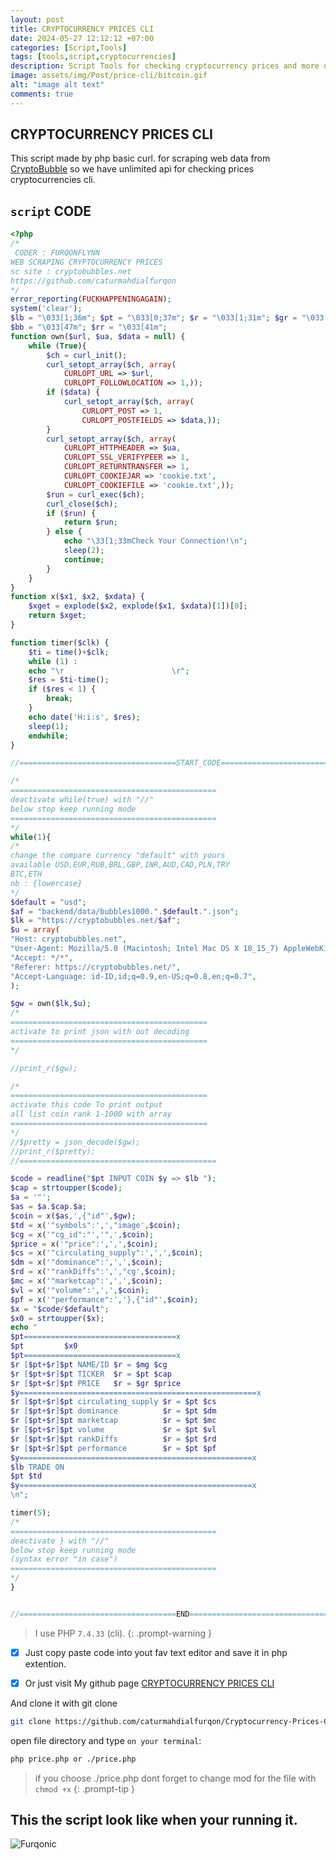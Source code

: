 ```yaml
---
layout: post
title: CRYPTOCURRENCY PRICES CLI
date: 2024-05-27 12:12:12 +07:00
categories: [Script,Tools]
tags: [tools,script,cryptocurrencies]
description: Script Tools for checking cryptocurrency prices and more on your Terminal
image: assets/img/Post/price-cli/bitcoin.gif
alt: "image alt text"
comments: true
---
```


## CRYPTOCURRENCY PRICES CLI

This script made by php basic curl. for scraping web data from [CryptoBubble](https://cryptobubbles.net) so we have unlimited api for checking prices cryptocurrencies cli.

## `script` CODE

```php
<?php
/*
 CODER : FURQONFLYNN
WEB SCRAPING CRYPTOCURRENCY PRICES
sc site : cryptobubbles.net
https://github.com/caturmahdialfurqon
*/
error_reporting(FUCKHAPPENINGAGAIN);
system('clear');
$lb = "\033[1;36m"; $pt = "\033[0;37m"; $r = "\033[1;31m"; $gr = "\033[1;32m"; $y = "\33[1;33m"; $mg = "\033[35m";
$bb = "\033[47m"; $rr = "\033[41m";
function own($url, $ua, $data = null) {
    while (True){
        $ch = curl_init();
        curl_setopt_array($ch, array(
            CURLOPT_URL => $url,
            CURLOPT_FOLLOWLOCATION => 1,));
        if ($data) {
            curl_setopt_array($ch, array(
                CURLOPT_POST => 1,
                CURLOPT_POSTFIELDS => $data,));
        }
        curl_setopt_array($ch, array(
            CURLOPT_HTTPHEADER => $ua,
            CURLOPT_SSL_VERIFYPEER => 1,
            CURLOPT_RETURNTRANSFER => 1,
            CURLOPT_COOKIEJAR => 'cookie.txt',
            CURLOPT_COOKIEFILE => 'cookie.txt',));
        $run = curl_exec($ch);
        curl_close($ch);
        if ($run) {
            return $run;
        } else {
            echo "\33[1;33mCheck Your Connection!\n";
            sleep(2);
            continue;
        }
    }
}
function x($x1, $x2, $xdata) {
    $xget = explode($x2, explode($x1, $xdata)[1])[0];
    return $xget;
}

function timer($clk) {
    $ti = time()+$clk;
    while (1) :
    echo "\r                        \r";
    $res = $ti-time();
    if ($res < 1) {
        break;
    }
    echo date('H:i:s', $res);
    sleep(1);
    endwhile;
}

//===================================START_CODE====================================//

/*
==============================================
deactivate while(true) with "//" 
below stop keep running mode
==============================================
*/
while(1){
/*
change the compare currency "default" with yours
available USD,EUR,RUB,BRL,GBP,INR,AUD,CAD,PLN,TRY
BTC,ETH
nb : {lowercase}
*/
$default = "usd";
$af = "backend/data/bubbles1000.".$default.".json";
$lk = "https://cryptobubbles.net/$af";
$u = array(
"Host: cryptobubbles.net",
"User-Agent: Mozilla/5.0 (Macintosh; Intel Mac OS X 10_15_7) AppleWebKit/537.36 (KHTML, like Gecko) Chrome/122.0.0.0 Safari/537.36",
"Accept: */*",
"Referer: https://cryptobubbles.net/",
"Accept-Language: id-ID,id;q=0.9,en-US;q=0.8,en;q=0.7",
);

$gw = own($lk,$u);
/*
============================================
activate to print json with out decoding
============================================
*/

//print_r($gw);

/*
============================================
activate this code To print output
all list coin rank 1-1000 with array
============================================
*/
//$pretty = json_decode($gw);
//print_r($pretty);
//============================================

$code = readline("$pt INPUT COIN $y => $lb ");
$cap = strtoupper($code);
$a = '"';
$as = $a.$cap.$a;
$coin = x($as,',{"id"',$gw);
$td = x('"symbols":',',"image',$coin);
$cg = x('"cg_id":"','",',$coin);
$price = x('"price":',',',$coin);
$cs = x('"circulating_supply":',',',$coin);
$dm = x('"dominance":',',',$coin);
$rd = x('"rankDiffs":',',"cg',$coin);
$mc = x('"marketcap":',',',$coin);
$vl = x('"volume":',',',$coin);
$pf = x('"performance":','},{"id"',$coin);
$x = "$code/$default";
$x0 = strtoupper($x);
echo "
$pt==================================x
$pt         $x0
$pt==================================x
$r [$pt+$r]$pt NAME/ID $r = $mg $cg
$r [$pt+$r]$pt TICKER  $r = $pt $cap
$r [$pt+$r]$pt PRICE   $r = $gr $price
$y=====================================================x
$r [$pt+$r]$pt circulating_supply $r = $pt $cs
$r [$pt+$r]$pt dominance          $r = $pt $dm
$r [$pt+$r]$pt marketcap          $r = $pt $mc
$r [$pt+$r]$pt volume             $r = $pt $vl
$r [$pt+$r]$pt rankDiffs          $r = $pt $rd
$r [$pt+$r]$pt performance        $r = $pt $pf
$y====================================================x
$lb TRADE ON 
$pt $td
$y====================================================x
\n";

timer(5);
/*
==============================================
deactivate } with "//" 
below stop keep running mode 
(syntax error "in case")
==============================================
*/
}


//===================================END====================================//

```

> I use PHP `7.4.33` (cli).
{: .prompt-warning }

- [x] Just copy paste code into yout fav text editor and save it in php extention.

- [x] Or just visit My github page [CRYPTOCURRENCY PRICES CLI](https://github.com/caturmahdialfurqon/Cryptocurrency-Prices-Console-Terminal)

And clone it with git clone

```bash
git clone https://github.com/caturmahdialfurqon/Cryptocurrency-Prices-Console-Terminal.git
```

open file directory and type `on your terminal`:

```bash
php price.php or ./price.php 
```
> if you choose ./price.php dont forget to change mod for the file with `chmod +x`
{: .prompt-tip }

## This the script look like when your running it.

![Furqonic](/assets/img/Post/price-cli/price1.png)